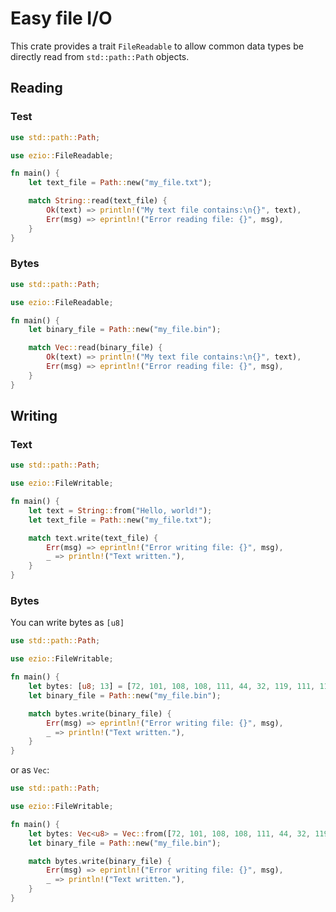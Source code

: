 # Easy file I/O
This crate provides a trait `FileReadable` to allow common data types be directly read from `std::path::Path` objects.

## Reading
### Test
```rust
use std::path::Path;

use ezio::FileReadable;

fn main() {
    let text_file = Path::new("my_file.txt");

    match String::read(text_file) {
        Ok(text) => println!("My text file contains:\n{}", text),
        Err(msg) => eprintln!("Error reading file: {}", msg),
    }
}
```
### Bytes
```rust
use std::path::Path;

use ezio::FileReadable;

fn main() {
    let binary_file = Path::new("my_file.bin");

    match Vec::read(binary_file) {
        Ok(text) => println!("My text file contains:\n{}", text),
        Err(msg) => eprintln!("Error reading file: {}", msg),
    }
}
```
## Writing
### Text
```rust
use std::path::Path;

use ezio::FileWritable;

fn main() {
    let text = String::from("Hello, world!");
    let text_file = Path::new("my_file.txt");

    match text.write(text_file) {
        Err(msg) => eprintln!("Error writing file: {}", msg),
        _ => println!("Text written."),
    }
}
```
### Bytes
You can write bytes as `[u8]`
```rust
use std::path::Path;

use ezio::FileWritable;

fn main() {
    let bytes: [u8; 13] = [72, 101, 108, 108, 111, 44, 32, 119, 111, 114, 108, 100, 33];
    let binary_file = Path::new("my_file.bin");

    match bytes.write(binary_file) {
        Err(msg) => eprintln!("Error writing file: {}", msg),
        _ => println!("Text written."),
    }
}
```
or as `Vec`:
```rust
use std::path::Path;

use ezio::FileWritable;

fn main() {
    let bytes: Vec<u8> = Vec::from([72, 101, 108, 108, 111, 44, 32, 119, 111, 114, 108, 100, 33]);
    let binary_file = Path::new("my_file.bin");

    match bytes.write(binary_file) {
        Err(msg) => eprintln!("Error writing file: {}", msg),
        _ => println!("Text written."),
    }
}
```